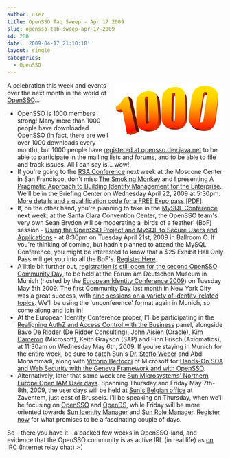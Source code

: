 ```yaml
---
author: user
title: OpenSSO Tab Sweep - Apr 17 2009
slug: opensso-tab-sweep-apr-17-2009
id: 280
date: '2009-04-17 21:10:18'
layout: single
categories:
  - OpenSSO
---
```


<span style="margin: 5px; float: right;">[![](images/1000-250px.png)](http://opensso.org/)</span> A celebration this week and events over the next month in the world of [OpenSSO](http://opensso.org/)...  

*   OpenSSO is 1000 members strong! Many more than 1000 people have downloaded OpenSSO (in fact, there are well over 1000 downloads every month), but 1000 people have [registered at opensso.dev.java.net](https://opensso.dev.java.net/servlets/ProjectMembershipRequest) to be able to participate in the mailing lists and forums, and to be able to file and track issues. All I can say is... wow!
*   If you're going to the [RSA Conference](http://www.rsaconference.com/2009/us) next week at the Moscone Center in San Francisco, don't miss [The Smoking Monkey](http://blogs.sun.com/raskin/) and I presenting [A Pragmatic Approach to Building Identity Management for the Enterprise](https://cm.rsaconference.com/US09/catalog/profile.do?SESSION_ID=3920&form=searchform&ts=1240114495115). We'll be in the Briefing Center on Wednesday April 22, 2009 at 5:30pm. [More details and a qualification code for a FREE Expo pass [PDF]](http://blog.superpat.com/SunRSAInvite.pdf).
*   If, on the other hand, you're planning to take in the [MySQL Conference](http://www.mysqlconf.com/mysql2009/) next week, at the Santa Clara Convention Center, the OpenSSO team's very own Sean Brydon will be moderating a 'birds of a feather' (BoF) session - [Using the OpenSSO Project and MySQL to Secure Users and Applications](http://www.mysqlconf.com/mysql2009/public/schedule/detail/8918) - at 8:30pm on Tuesday April 21st, 2009 in Ballroom C. If you're thinking of coming, but hadn't planned to attend the MySQL Conference, you might be interested to know that a $25 Exhibit Hall Only Pass will get you into all the BoF's. [Register Here](https://en.oreilly.com/mysql2009/public/register).
*   A little bit further out, [registration is still open for the second OpenSSO Community Day](http://www.meetup.com/opensso/calendar/9690413/), to be held at the Forum am Deutschen Museum in Munich (hosted by the [European Identity Conference 2009](https://www.id-conf.com/eic2009)) on Tuesday May 5th 2009\. The first Community Day last month in New York City was a great success, with [nine sessions on a variety of identity-related topics](http://wikis.sun.com/display/OpenSSO/OpenSSO+Community+Day+-+NYC+-+March+17+2009). We'll be using the 'unconference' format again in Munich, so come along and join in!
*   At the European Identity Conference proper, I'll be participating in the [Realigning AuthZ and Access Control with the Business](https://www.id-conf.com/sessions/517) panel, alongside [Bavo De Ridder](http://blog.bavoderidder.com/) (De Ridder Consulting), John Aisien (Oracle), [Kim Cameron](http://www.identityblog.com/) (Microsoft), Keith Grayson (SAP) and Finn Frisch (Axiomatics), at 11:30am on Wednesday May 6th, 2009\. If you're staying in Munich for the entire week, be sure to catch Sun's [Dr. Steffo Weber](http://blogs.sun.com/steffo/) and Abdi Mohammadi, along with [Vittorio Bertocci](http://blogs.msdn.com/vbertocci/) of Microsoft for [Hands-On SOA and Web Security with the Geneva Framework and with OpenSSO](https://www.id-conf.com/sessions/581).
*   Alternatively, later that same week are [Sun Microsystems' Northern Europe Open IAM User days](http://be.sun.com/sunnews/events/2009/openiamdays/index.jsp). Spanning Thursday and Friday May 7th-8th, 2009, the user days will be held at [Sun's Belgian office](http://be.sun.com/aboutsun/location/) at Zaventem, just east of Brussels. I'll be speaking on Thursday, when we'll be focusing on [OpenSSO](http://opensso.org/) and [OpenDS](http://opends.org/), while Friday will be more oriented towards [Sun Identity Manager](http://www.sun.com/software/products/identity_mgr/index.xml) and [Sun Role Manager](http://www.sun.com/software/products/rolemanager/index.xml). [Register now](https://dct.sun.com/dct/forms/reg_be_1604_301_0.jsp) for what promises to be a fascinating couple of days.

So - there you have it - a packed few weeks in OpenSSO-land, and evidence that the OpenSSO community is as active IRL (in real life) as [on IRC](http://wikis.sun.com/display/OpenSSO/OpenSSO+IRC+Channel) (Internet relay chat) :-)